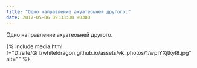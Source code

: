 ```yaml
---
title: "Одно направление ахуатеоьней другого."
date: 2017-05-06 09:33:00 +0300
---
```


Одно направление ахуатеоьней другого.

{% include media.html f="D:/site/GiT/whiteldragon.github.io/assets/vk_photos/1/wpIYXjtkyI8.jpg" alt="" %}
